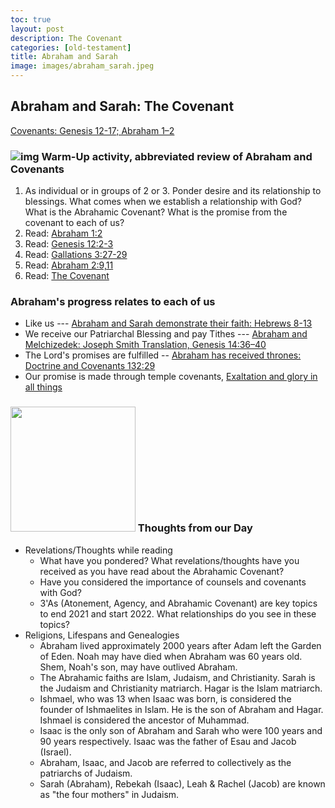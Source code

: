 ```yaml
---
toc: true
layout: post
description: The Covenant
categories: [old-testament]
title: Abraham and Sarah
image: images/abraham_sarah.jpeg
---
```


## Abraham and Sarah: The Covenant

[Covenants: Genesis 12-17; Abraham 1–2](https://www.churchofjesuschrist.org/study/manual/come-follow-me-for-sunday-school-old-testament-2022/07?lang=eng)

### ![img]({{site.baseurl}}/images/abraham_sarah.jpeg) Warm-Up activity, abbreviated review of Abraham and Covenants
1. As individual or in groups of 2 or 3. Ponder desire and its relationship to blessings. What comes when we establish a relationship with God?  What is the Abrahamic Covenant?  What is the promise from the covenant to each of us?
2. Read: [Abraham 1:2](https://www.churchofjesuschrist.org/study/scriptures/pgp/abr/1.2?lang=eng#p1)
3. Read: [Genesis 12:2-3](https://www.churchofjesuschrist.org/study/scriptures/ot/gen/12.2-3?lang=eng#p1)
4. Read: [Gallations 3:27-29](https://www.churchofjesuschrist.org/study/scriptures/nt/gal/3.27-29?lang=eng#p26)
5. Read: [Abraham 2:9,11](https://www.churchofjesuschrist.org/study/scriptures/pgp/abr/2.9-11?lang=eng#p8)
6. Read: [The Covenant](https://www.churchofjesuschrist.org/study/manual/come-follow-me-for-individuals-and-families-old-testament-2022/07-thoughts?lang=eng) 

###  Abraham's progress relates to each of us
* Like us --- [Abraham and Sarah demonstrate their faith: Hebrews 8-13](https://www.churchofjesuschrist.org/study/scriptures/nt/heb/11.8-13?lang=eng#p8)
* We receive our Patriarchal Blessing and pay Tithes --- [Abraham and Melchizedek: Joseph Smith Translation, Genesis 14:36–40](https://www.churchofjesuschrist.org/study/scriptures/jst/jst-gen/14.36-40?lang=eng#p36)
* The Lord's promises are fulfilled  -- [Abraham has received thrones: Doctrine and Covenants 132:29](https://www.churchofjesuschrist.org/study/scriptures/dc-testament/dc/132.29?lang=eng#p29)
* Our promise is made through temple covenants, [Exaltation and glory in all things](https://www.churchofjesuschrist.org/study/scriptures/dc-testament/dc/132.19?lang=eng#p19)

### <img src="{{site.baseurl}}/images/thinking.png" height="200" alt=""> Thoughts from our Day
* Revelations/Thoughts while reading
    * What have you pondered?  What revelations/thoughts have you received as you have read about the Abrahamic Covenant?
    * Have you considered the importance of counsels and covenants with God?
    * 3'As (Atonement, Agency, and Abrahamic Covenant) are key topics to end 2021 and start 2022.  What relationships do you see in these topics?
* Religions, Lifespans and Genealogies
    * Abraham lived approximately 2000 years after Adam left the Garden of Eden.  Noah may have died when Abraham was 60 years old. Shem, Noah's son, may have outlived Abraham.
    * The Abrahamic faiths are Islam, Judaism, and Christianity.  Sarah is the Judaism and Christianity matriarch.  Hagar is the Islam matriarch.
    * Ishmael, who was 13 when Isaac was born, is considered the founder of Ishmaelites in Islam.  He is the son of Abraham and Hagar. Ishmael is considered the ancestor of Muhammad.
    * Isaac is the only son of Abraham and Sarah who were 100 years and 90 years respectively.   Isaac was the father of Esau and Jacob (Israel).  
    * Abraham, Isaac, and Jacob are referred to collectively as the patriarchs of Judaism.
    * Sarah (Abraham), Rebekah (Isaac), Leah & Rachel (Jacob) are known as "the four mothers" in Judaism.
